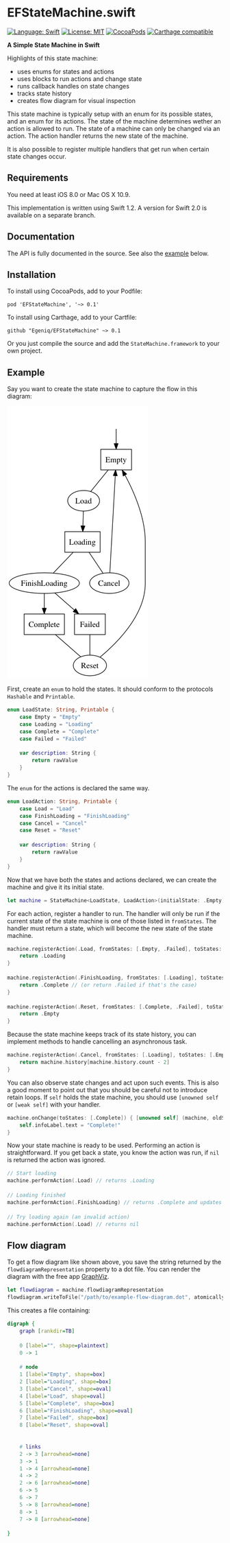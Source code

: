 EFStateMachine.swift
====================

[![Language: Swift](https://img.shields.io/badge/lang-Swift-orange.svg?style=flat)](https://developer.apple.com/swift/)
[![License: MIT](https://img.shields.io/badge/license-MIT-blue.svg?style=flat)](https://raw.githubusercontent.com/Egeniq/EFStateMachine/master/LICENSE)
[![CocoaPods](https://img.shields.io/cocoapods/v/EFStateMachine.svg?style=flat)](http://cocoapods.org)
[![Carthage compatible](https://img.shields.io/badge/Carthage-compatible-4BC51D.svg?style=flat)](https://github.com/Carthage/Carthage)

__A Simple State Machine in Swift__

Highlights of this state machine:

* uses enums for states and actions
* uses blocks to run actions and change state
* runs callback handles on state changes
* tracks state history
* creates flow diagram for visual inspection

This state machine is typically setup with an enum for its possible states, and an enum for its actions. The state
of the machine determines wether an action is allowed to run. The state of a machine can only be changed via an
action. The action handler returns the new state of the machine.

It is also possible to register multiple handlers that get run when certain state changes occur.

## Requirements

You need at least iOS 8.0 or Mac OS X 10.9.

This implementation is written using Swift 1.2. A version for Swift 2.0 is available on a separate branch. 

## Documentation

The API is fully documented in the source. See also the [example](#example) below.

## Installation

To install using CocoaPods, add to your Podfile:

    pod 'EFStateMachine', '~> 0.1'

To install using Carthage, add to your Cartfile:

    github "Egeniq/EFStateMachine" ~> 0.1

Or you just compile the source and add the `StateMachine.framework` to your own project.

## Example

Say you want to create the state machine to capture the flow in this diagram:

![flow diagram](example-flow-diagram.png)

First, create an `enum` to hold the states. It should conform to the protocols `Hashable` and `Printable`.

```swift
enum LoadState: String, Printable {
    case Empty = "Empty"
    case Loading = "Loading"
    case Complete = "Complete"
    case Failed = "Failed"

    var description: String {
        return rawValue
    }
}
```

The `enum` for the actions is declared the same way.

```swift
enum LoadAction: String, Printable {
    case Load = "Load"
    case FinishLoading = "FinishLoading"
    case Cancel = "Cancel"
    case Reset = "Reset"

    var description: String {
        return rawValue
    }
}
```

Now that we have both the states and actions declared, we can create the machine and give it its initial state.

```swift
let machine = StateMachine<LoadState, LoadAction>(initialState: .Empty)
```

For each action, register a handler to run. The handler will only be run if the current state of the state machine is one of those listed in `fromStates`. The handler must return a state, which will become the new state of the state machine.

```swift
machine.registerAction(.Load, fromStates: [.Empty, .Failed], toStates: [.Loading]) { (machine) -> LoadState in
    return .Loading
}

machine.registerAction(.FinishLoading, fromStates: [.Loading], toStates: [.Complete, .Failed]) { (machine) -> LoadState in
    return .Complete // (or return .Failed if that's the case)
}

machine.registerAction(.Reset, fromStates: [.Complete, .Failed], toStates: [.Empty]) { (machine) -> LoadState in
    return .Empty
}
```

Because the state machine keeps track of its state history, you can implement methods to handle cancelling an asynchronous task.

```swift
machine.registerAction(.Cancel, fromStates: [.Loading], toStates: [.Empty, .Failed]) { (machine) -> LoadState in
    return machine.history[machine.history.count - 2]
}
```

You can also observe state changes and act upon such events. This is also a good moment to point out that you should be careful not to introduce retain loops. If `self` holds the state machine, you should use `[unowned self` or `[weak self]` with your handler.

```swift
machine.onChange(toStates: [.Complete]) { [unowned self] (machine, oldState, newState) -> Void in
    self.infoLabel.text = "Complete!"
}
```

Now your state machine is ready to be used. Performing an action is straightforward. If you get back a state, you know the action was run, if `nil` is returned the action was ignored.

```swift
// Start loading
machine.performAction(.Load) // returns .Loading

// Loading finished
machine.performAction(.FinishLoading) // returns .Complete and updates infoLabel to "Complete!"

// Try loading again (an invalid action)
machine.performAction(.Load) // returns nil
```	

## Flow diagram

To get a flow diagram like shown above, you save the string returned by the `flowdiagramRepresentation` property to a dot file. You can render the diagram with the free app [GraphViz](http://graphviz.org).

```swift
let flowdiagram = machine.flowdiagramRepresentation
flowdiagram.writeToFile("/path/to/example-flow-diagram.dot", atomically: true, encoding: NSUTF8StringEncoding, error: nil)
```

This creates a file containing:

```dot
digraph {
    graph [rankdir=TB]
    
    0 [label="", shape=plaintext]
    0 -> 1
    
    # node
    1 [label="Empty", shape=box]
    2 [label="Loading", shape=box]
    3 [label="Cancel", shape=oval]
    4 [label="Load", shape=oval]
    5 [label="Complete", shape=box]
    6 [label="FinishLoading", shape=oval]
    7 [label="Failed", shape=box]
    8 [label="Reset", shape=oval]

    
    # links
    2 -> 3 [arrowhead=none]
    3 -> 1
    1 -> 4 [arrowhead=none]
    4 -> 2
    2 -> 6 [arrowhead=none]
    6 -> 5
    6 -> 7
    5 -> 8 [arrowhead=none]
    8 -> 1
    7 -> 8 [arrowhead=none]

}
```
